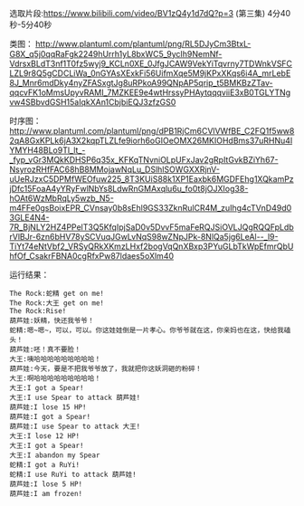 选取片段:https://www.bilibili.com/video/BV1zQ4y1d7dQ?p=3 (第三集) 4分40秒-5分40秒


类图：
http://www.plantuml.com/plantuml/png/RL5DJyCm3BtxL-G8X_q5j0qqRaFgk2249hUrrh1yL8bxWC5_9ycIh9NemNf-VdrsxBLdT3nf1T0fz5wyj9_KCLn0XE_0JfgJCAW9VekYiTqvrny7TDWnkVSFCLZL9r8Q5gCDCLiWa_0nGYAsXExkFi56UifmXqe5M9jKPxXKqs6i4A_mrLebE8J_Mnr6mdDky4nyZFASxgtJg8uRPkoA99QNpAP5qrip_t5BMKBzZTav-qqcvFK1oMmsUpyvRAMI_7MZKEE9e4wtHrssyPHAytqqqviiE3xB0TGLYTNgvw4SBbvdGSH15aIqkXAn1CbjbiEQJ3zfzGS0


时序图：
http://www.plantuml.com/plantuml/png/dPB1RjCm6CVlVWfBE_C2FQ1f5ww82qA8GxKPLk6jA3X2kqpTLZLfe9iorh6oGIOeOMX26MKIOHdBms37uRHNu4lYMYH48BLo9Tl_lt_-_fyp_vGr3MQkKDHSP6q35x_KFKqTNvniOLpUFxJav2gRpItGvkBZiYh67-NsyrozRHfFAC68hB8MMojawNqLu_DSlhlSOWGXXRjnV-uUeRJzxC5DPMfWEOfuw225_8T3KUiS88k1XP1Eaxbk6MGDFEhg1XQkamPzjDfc15FoaA4yYRyFwlNbYs8LdwRnGMAxqlu6u_fo0t8jOJXIog38-hOAt6WzMbRqLy5wzb_N5-m4FFe0gsBoixEPR_CVnsay0b8sEhl9GS33ZknRulCR4M_zuIhg4cTVnD49d03GLE4N4-7R_BjNLY2HZ4PPelT3Q5KfqIpjSaD0v5DvvF5maFeRQJSiOVLJQgRQQFpLdbrVlBJr-6zn6bHV78ySCVuqJGwLvNqS98wZNpJPk-8NlQa5jg6LeAl--_l9-TiYt74eNtVbf2_VRSyQRkXKmzLHxf2bogVqQnXBxp3PYuGLbTkWpEfmrQbUhfOf_CsakrFBNA0cgRfxPw87ldaes5oXlm40


运行结果：
```
The Rock:蛇精 get on me!
The Rock:大王 get on me!
The Rock:Rise!
葫芦娃:妖精，快还我爷爷！
蛇精:嗯~嗯~，可以，可以。你这娃娃倒是一片孝心。你爷爷就在这，你亲妈也在这，快给我磕头！
葫芦娃:呸！真不要脸！
大王:咦哈哈哈哈哈哈哈哈哈！
葫芦娃:今天，要是不把我爷爷放了，我就把你这妖洞砸的粉碎！
大王:啊哈哈哈哈哈哈哈哈哈！
大王:I got a Spear!
大王:I use Spear to attack 葫芦娃!
葫芦娃:I lose 15 HP!
葫芦娃:I got a Spear!
葫芦娃:I use Spear to attack 大王!
大王:I lose 12 HP!
大王:I got a Spear!
大王:I abandon my Spear
蛇精:I got a RuYi!
蛇精:I use RuYi to attack 葫芦娃!
葫芦娃:I lose 5 HP!
葫芦娃:I am frozen!
```
